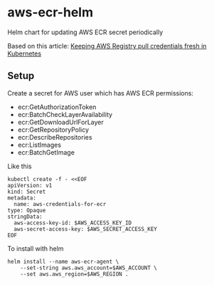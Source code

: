 # aws-ecr-helm
Helm chart for updating AWS ECR secret periodically

Based on this article: [Keeping AWS Registry pull credentials fresh in Kubernetes](https://medium.com/@xynova/keeping-aws-registry-pull-credentials-fresh-in-kubernetes-2d123f581ca6)

## Setup

Create a secret for AWS user which has AWS ECR permissions:

 - ecr:GetAuthorizationToken
 - ecr:BatchCheckLayerAvailability
 - ecr:GetDownloadUrlForLayer
 - ecr:GetRepositoryPolicy
 - ecr:DescribeRepositories
 - ecr:ListImages
 - ecr:BatchGetImage

Like this

```shell
kubectl create -f - <<EOF
apiVersion: v1
kind: Secret
metadata:
  name: aws-credentials-for-ecr
type: Opaque
stringData:
  aws-access-key-id: $AWS_ACCESS_KEY_ID
  aws-secret-access-key: $AWS_SECRET_ACCESS_KEY
EOF
```

To install with helm

```shell
helm install --name aws-ecr-agent \
    --set-string aws.aws_account=$AWS_ACCOUNT \
    --set aws.aws_region=$AWS_REGION .
```
